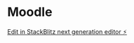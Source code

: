 # Moodle

[Edit in StackBlitz next generation editor ⚡️](https://stackblitz.com/~/github.com/LTSITHOLE/Moodle)
